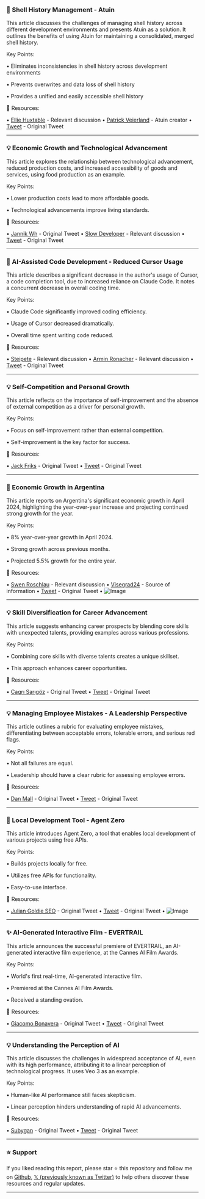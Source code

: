 ### 🤖 Shell History Management - Atuin

This article discusses the challenges of managing shell history across different development environments and presents Atuin as a solution.  It outlines the benefits of using Atuin for maintaining a consolidated, merged shell history.

Key Points:

• Eliminates inconsistencies in shell history across development environments

• Prevents overwrites and data loss of shell history

• Provides a unified and easily accessible shell history


🔗 Resources:

• [Ellie Huxtable](https://x.com/ellie_huxtable) - Relevant discussion
• [Patrick Veierland](https://x.com/pveierland) - Atuin creator
• [Tweet](https://x.com/pveierland/status/1929897300056559683) - Original Tweet


---

### 💡 Economic Growth and Technological Advancement

This article explores the relationship between technological advancement, reduced production costs, and increased accessibility of goods and services, using food production as an example.

Key Points:

• Lower production costs lead to more affordable goods.

• Technological advancements improve living standards.


🔗 Resources:

• [Jannik Wh](https://x.com/jannikwh) - Original Tweet
• [Slow Developer](https://x.com/slow_developer) - Relevant discussion
• [Tweet](https://x.com/jannikwh/status/1929899919847878762) - Original Tweet



---

### 🤖 AI-Assisted Code Development - Reduced Cursor Usage

This article describes a significant decrease in the author's usage of Cursor, a code completion tool, due to increased reliance on Claude Code.  It notes a concurrent decrease in overall coding time.

Key Points:

• Claude Code significantly improved coding efficiency.

• Usage of Cursor decreased dramatically.

• Overall time spent writing code reduced.


🔗 Resources:

• [Steipete](https://x.com/steipete) - Relevant discussion
• [Armin Ronacher](https://x.com/mitsuhiko) - Relevant discussion
• [Tweet](https://x.com/mitsuhiko/status/1929836349886013888) - Original Tweet


---

### 💡 Self-Competition and Personal Growth

This article reflects on the importance of self-improvement and the absence of external competition as a driver for personal growth.

Key Points:

• Focus on self-improvement rather than external competition.

• Self-improvement is the key factor for success.


🔗 Resources:

• [Jack Friks](https://x.com/jackfriks) - Original Tweet
• [Tweet](https://x.com/jackfriks/status/1929893181715353723) - Original Tweet


---

### 🚀 Economic Growth in Argentina

This article reports on Argentina's significant economic growth in April 2024, highlighting the year-over-year increase and projecting continued strong growth for the year.

Key Points:

• 8% year-over-year growth in April 2024.

• Strong growth across previous months.

• Projected 5.5% growth for the entire year.


🔗 Resources:

• [Swen Roschlau](https://x.com/SwenRoschlau) - Relevant discussion
• [Visegrad24](https://x.com/visegrad24) - Source of information
• [Tweet](https://x.com/visegrad24/status/1929636229714268661) - Original Tweet
• ![Image](https://pbs.twimg.com/media/Gsdx7HDWkAAZJfB?format=jpg&name=small)


---

### 💡 Skill Diversification for Career Advancement

This article suggests enhancing career prospects by blending core skills with unexpected talents, providing examples across various professions.

Key Points:

• Combining core skills with diverse talents creates a unique skillset.

• This approach enhances career opportunities.


🔗 Resources:

• [Cagrı Sarıgöz](https://x.com/cagrisarigoz) - Original Tweet
• [Tweet](https://x.com/cagrisarigoz/status/1845836172011999398) - Original Tweet


---

### 💡 Managing Employee Mistakes - A Leadership Perspective

This article outlines a rubric for evaluating employee mistakes, differentiating between acceptable errors, tolerable errors, and serious red flags.

Key Points:

• Not all failures are equal.

• Leadership should have a clear rubric for assessing employee errors.


🔗 Resources:

• [Dan Mall](https://x.com/danmall) - Original Tweet
• [Tweet](https://x.com/danmall/status/1929885891884904870) - Original Tweet


---

### 🚀 Local Development Tool - Agent Zero

This article introduces Agent Zero, a tool that enables local development of various projects using free APIs.

Key Points:

• Builds projects locally for free.

• Utilizes free APIs for functionality.

• Easy-to-use interface.


🔗 Resources:

• [Julian Goldie SEO](https://x.com/JulianGoldieSEO) - Original Tweet
• [Tweet](https://x.com/JulianGoldieSEO/status/1929885782560432426) - Original Tweet
• ![Image](https://pbs.twimg.com/amplify_video_thumb/1929624133815373824/img/jQdD3a271pXIG86i.jpg)


---

### ✨ AI-Generated Interactive Film - EVERTRAIL

This article announces the successful premiere of EVERTRAIL, an AI-generated interactive film experience, at the Cannes AI Film Awards.

Key Points:

• World's first real-time, AI-generated interactive film.

• Premiered at the Cannes AI Film Awards.

• Received a standing ovation.


🔗 Resources:

• [Giacomo Bonavera](https://x.com/GiacomoBonavera) - Original Tweet
• [Tweet](https://x.com/GiacomoBonavera/status/1929865622973788510) - Original Tweet


---

### 💡 Understanding the Perception of AI

This article discusses the challenges in widespread acceptance of AI, even with its high performance, attributing it to a linear perception of technological progress.  It uses Veo 3 as an example.

Key Points:

• Human-like AI performance still faces skepticism.

• Linear perception hinders understanding of rapid AI advancements.


🔗 Resources:

• [Subygan](https://x.com/subygan) - Original Tweet
• [Tweet](https://x.com/subygan/status/1929863635272454625) - Original Tweet


---

### ⭐️ Support

If you liked reading this report, please star ⭐️ this repository and follow me on [Github](https://github.com/Drix10), [𝕏 (previously known as Twitter)](https://x.com/DRIX_10_) to help others discover these resources and regular updates.

---
